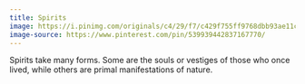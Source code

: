 ```yaml
---
title: Spirits
image: https://i.pinimg.com/originals/c4/29/f7/c429f755ff9768dbb93ae11cd5fe3a51.jpg
image-source: https://www.pinterest.com/pin/539939442837167770/
---
```


Spirits take many forms. Some are the souls or vestiges of those who once lived, while others are primal manifestations of nature.
